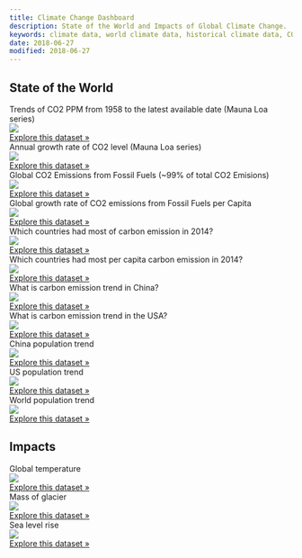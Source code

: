 ```yaml
---
title: Climate Change Dashboard
description: State of the World and Impacts of Global Climate Change.
keywords: climate data, world climate data, historical climate data, CO2 levels globally, CO2 emission from fossil fuels
date: 2018-06-27
modified: 2018-06-27
---
```


<h2>State of the World</h2>
<div class="row">
  <!-- Trends of CO2 -->
  <div class="col-md-6">
    <div class="panel panel-default">
      <div class="panel-heading">
        Trends of CO2 PPM from 1958 to the latest available date (Mauna Loa series)
      </div>
      <div class="panel-body">
        <img src="/core/co2-ppm/view/0" class="img-responsive" />
      </div>
      <div class="panel-footer"><a href="/core/co2-ppm">Explore this dataset &raquo;</a></div>
    </div>
  </div>
  <!-- End of Trends of CO2 -->
  <!-- Growth rate of CO2 level -->
  <div class="col-md-6">
    <div class="panel panel-default">
      <div class="panel-heading">
        Annual growth rate of CO2 level (Mauna Loa series)
      </div>
      <div class="panel-body">
        <img src="/core/co2-ppm/view/1" class="img-responsive" />
      </div>
      <div class="panel-footer"><a href="/core/co2-ppm">Explore this dataset &raquo;</a></div>
    </div>
  </div>
  <!-- End of Growth rate of CO2 level -->
</div>
<div class="row">
  <!-- Global CO2 Emissions from Fossil Fuels -->
  <div class="col-md-6">
    <div class="panel panel-default">
      <div class="panel-heading">
        Global CO2 Emissions from Fossil Fuels (~99% of total CO2 Emisions)
      </div>
      <div class="panel-body">
        <img src="/core/co2-fossil-global/view/0" class="img-responsive" />
      </div>
      <div class="panel-footer"><a href="/core/co2-fossil-global">Explore this dataset &raquo;</a></div>
    </div>
  </div>
  <!-- End of Global CO2 Emissions from Fossil Fuels -->
  <!-- Growth rate of CO2 emissions per capita -->
  <div class="col-md-6">
    <div class="panel panel-default">
      <div class="panel-heading">
        Global growth rate of CO2 emissions from Fossil Fuels per Capita
      </div>
      <div class="panel-body">
        <img src="/core/co2-fossil-global/view/1" class="img-responsive" />
      </div>
      <div class="panel-footer"><a href="/core/co2-fossil-global">Explore this dataset &raquo;</a></div>
    </div>
  </div>
  <!-- End of Growth rate of CO2 emissions per capita -->
</div>
<div class="row">
  <div class="col-md-5">
    <!-- Countries by carbon emission in 2014 -->
    <div class="panel panel-default">
      <div class="panel-heading">
        Which countries had most of carbon emission in 2014?
      </div>
      <div class="panel-body">
        <img src="/core/co2-fossil-by-nation/view/0" class="img-responsive" />
      </div>
      <div class="panel-footer"><a href="/core/co2-fossil-by-nation">Explore this dataset &raquo;</a></div>
    </div>
    <!-- End of Countries by carbon emission in 2014 -->
    <!-- Countries by carbon emission per capita in 2014 -->
    <div class="panel panel-default">
      <div class="panel-heading">
        Which countries had most per capita carbon emission in 2014?
      </div>
      <div class="panel-body">
        <img src="/core/co2-fossil-by-nation/view/3" class="img-responsive" />
      </div>
      <div class="panel-footer"><a href="/core/co2-fossil-by-nation">Explore this dataset &raquo;</a></div>
    </div>
    <!-- End of Countries by carbon emission per capita in 2014 -->
  </div>
  <div class="col-md-4">
    <!-- Carbon emission trend in China -->
    <div class="panel panel-default">
      <div class="panel-heading">
        What is carbon emission trend in China?
      </div>
      <div class="panel-body">
        <img src="/core/co2-fossil-by-nation/view/1" class="img-responsive" />
      </div>
      <div class="panel-footer"><a href="/core/co2-fossil-by-nation">Explore this dataset &raquo;</a></div>
    </div>
    <!-- End of Carbon emission trend in China -->
    <!-- Carbon emission trend in USA -->
    <div class="panel panel-default">
      <div class="panel-heading">
        What is carbon emission trend in the USA?
      </div>
      <div class="panel-body">
        <img src="/core/co2-fossil-by-nation/view/2" class="img-responsive" />
      </div>
      <div class="panel-footer"><a href="/core/co2-fossil-by-nation">Explore this dataset &raquo;</a></div>
    </div>
    <!-- End of Carbon emission trend in USA -->
  </div>
  <div class="col-md-3">
    <!-- China population trend -->
    <div class="panel panel-default">
      <div class="panel-heading">
        China population trend
      </div>
      <div class="panel-body">
        <img src="/core/population/view/1" class="img-responsive" />
      </div>
      <div class="panel-footer"><a href="/core/population">Explore this dataset &raquo;</a></div>
    </div>
    <!-- End of China population trend -->
    <!-- USA population trend -->
    <div class="panel panel-default">
      <div class="panel-heading">
        US population trend
      </div>
      <div class="panel-body">
        <img src="/core/population/view/2" class="img-responsive" />
      </div>
      <div class="panel-footer"><a href="/core/population">Explore this dataset &raquo;</a></div>
    </div>
    <!-- End of USA population trend -->
    <!-- World population trend -->
    <div class="panel panel-default">
      <div class="panel-heading">
        World population trend
      </div>
      <div class="panel-body">
        <img src="/core/population/view/0" class="img-responsive" />
      </div>
      <div class="panel-footer"><a href="/core/population">Explore this dataset &raquo;</a></div>
    </div>
    <!-- End of World population trend -->
  </div>
</div>

<h2>Impacts</h2>
<div class="row">
  <!-- Global temparature -->
  <div class="col-md-4">
    <div class="panel panel-default">
      <div class="panel-heading">
        Global temperature
      </div>
      <div class="panel-body">
        <img src="/core/global-temp/view/0" class="img-responsive" />
      </div>
      <div class="panel-footer"><a href="/core/global-temp">Explore this dataset &raquo;</a></div>
    </div>
  </div>
  <!-- End of Global temparature -->
  <!-- Change in the mass balance of Glaciers -->
  <div class="col-md-4">
    <div class="panel panel-default">
      <div class="panel-heading">
        Mass of glacier
      </div>
      <div class="panel-body">
        <img src="/core/glacier-mass-balance/view/0" class="img-responsive" />
      </div>
      <div class="panel-footer"><a href="/core/glacier-mass-balance">Explore this dataset &raquo;</a></div>
    </div>
  </div>
  <!-- End of Change in the mass balance of Glaciers -->
  <!-- Change in sea level -->
  <div class="col-md-4">
    <div class="panel panel-default">
      <div class="panel-heading">
        Sea level rise
      </div>
      <div class="panel-body">
        <img src="/core/sea-level-rise/view/0" class="img-responsive" />
      </div>
      <div class="panel-footer"><a href="/core/sea-level-rise">Explore this dataset &raquo;</a></div>
    </div>
  </div>
  <!-- End of Change in sea level -->
</div>
